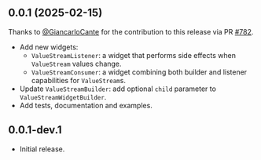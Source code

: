 ## 0.0.1 (2025-02-15)

Thanks to [@GiancarloCante](https://github.com/GiancarloCante) for the contribution to this release 
via PR [#782](https://github.com/ReactiveX/rxdart/pull/782).

- Add new widgets:
    - `ValueStreamListener`: a widget that performs side effects when `ValueStream` values change.
    - `ValueStreamConsumer`: a widget combining both builder and listener capabilities for `ValueStream`s.
- Update `ValueStreamBuilder`: add optional `child` parameter to `ValueStreamWidgetBuilder`.
- Add tests, documentation and examples.

## 0.0.1-dev.1

- Initial release.
